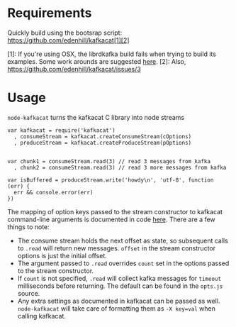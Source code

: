 Requirements
============
Quickly build using the bootsrap script: https://github.com/edenhill/kafkacat[1][2]

[1]: If you're using OSX, the librdkafka build fails when trying to build its examples. Some work arounds are suggested [here](https://github.com/edenhill/librdkafka/issues/49).
[2]: Also, https://github.com/edenhill/kafkacat/issues/3

Usage
=====
`node-kafkacat` turns the kafkacat C library into node streams

```
var kafkacat = require('kafkacat')
  , consumeStream = kafkacat.createConsumeStream(cOptions)
  , produceStream = kafkacat.createProduceStream(pOptions)


var chunk1 = consumeStream.read(3) // read 3 messages from kafka
  , chunk2 = consumeStream.read(3) // read 3 more messages from kafka

var isBuffered = produceStream.write('howdy\n', 'utf-8', function (err) {
  err && console.error(err)
})
```

The mapping of option keys passed to the stream constructor to kafkacat command-line arguments is documented in code [here](https://github.com/Rafflecopter/node-kafkacat/blob/master/lib/opts.js#L8). There are a few things to note: 
 - The consume stream holds the next offset as state, so subsequent calls to `.read` will return new messages. `offset` in the stream constructor options is just the initial offset.
 - The argument passed to `.read` overrides `count` set in the options passed to the stream constructor.
 - If `count` is not specified, `.read` will collect kafka messages for `timeout` milliseconds before returning. The default can be found in the `opts.js` source.
 - Any extra settings as documented in kafkacat can be passed as well. `node-kafkacat` will take care of formatting them as `-X key=val` when calling kafkacat.
